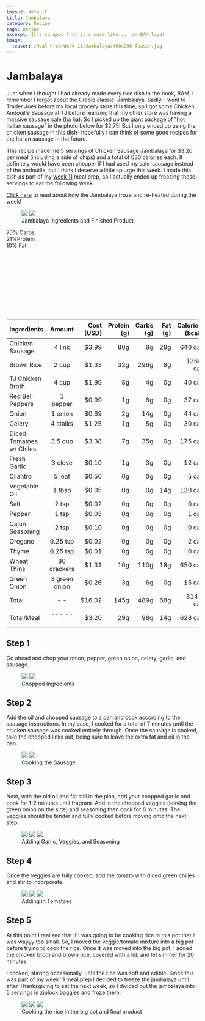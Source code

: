 ```yaml
---
layout: default
title: Jambalaya
category: Recipe
tags: Recipe
excerpt: It's so good that it's more like... jam-BAM-laya! 
image:
  teaser: /Meal Prep/Week 11/Jambalaya/400x250 Teaser.jpg
---
```


# Jambalaya

Just when I thought I had already made every rice dish in the book, BAM, I remember I forgot about the Creole classic: Jambalaya. Sadly, I went to Trader Joes before my local grocery store this time, so I got some Chicken Andouille Sausage at TJ before realizing  that my other store was having a massive sausage sale (ha ha). So I picked up the giant package of "hot Italian sausage" in the photo below for $2.75! But I only ended up using the chicken sausage in this dish- hopefully I can think of some good recipes for the Italian sausage in the future. 
 
This recipe made me 5 servings of Chicken Sausage Jambalaya for $3.20 per meal (including a side of chips) and a total of 630 calories each. It definitely would have been cheaper if I had used my sale-sausage instead of the andouille, but I think I deserve a little splurge this week. I made this dish as part of my [week 11](http://underwriteyourlife.com/meal%20prep/Week-11/) meal prep, so I actually ended up freezing these servings to eat the following week. 

[Click here](http://underwriteyourlife.com/meal%20prep/Week-11-Evaluation/) to read about how the Jambalaya froze and re-heated during the week!

<figure class="half">
	<img src="{{ site.url }}/images/Meal Prep/Week 11/Jambalaya/0 Ingredients.jpg">
	<img src="{{ site.url }}/images/Meal Prep/Week 11/Jambalaya/0.5 Finished.jpg">
	<figcaption> Jambalaya Ingredients and Finished Product </figcaption>
</figure>

<div class="c100 p70 big">
  <span>70% Carbs </span>
  <div class="slice">
    <div class="bar"></div>
    <div class="fill"></div>
  </div>
</div>

<div class="c100 p21 big">
  <span>21%Protein </span>
  <div class="slice">
    <div class="bar"></div>
    <div class="fill"></div>
  </div>
</div>

<div class="c100 p10 big">
  <span>10% Fat </span>
  <div class="slice">
    <div class="bar"></div>
    <div class="fill"></div>
  </div>
</div>

<br>
<br />
<br>
<br />
<br>
<br />
<br>
<br />
<br>
<br />


|	**Ingredients**	|	**Amount**		|	 **Cost (USD)** 	|	**Protein (g)**	|	**Carbs (g)**	|	**Fat (g)**	|	**Calories (kcal)**
|	:----------	|	:----------:		|	 ---------: 	|	 ---------: 	|	 ---------: 	|	 ---------: 	|	 ---------: 
|	Chicken Sausage	|	4	link	|	 $3.99 	|	80g	|	8g	|	28g	|	640 cal
|	Brown Rice	|	2	cup	|	 $1.33 	|	32g	|	296g	|	8g	|	1360 cal
|	TJ Chicken Broth	|	4	cup	|	 $1.99 	|	8g	|	4g	|	0g	|	40 cal
|	Red Bell Peppers	|	1	pepper	|	 $0.99 	|	1g	|	8g	|	0g	|	37 cal
|	Onion	|	1	onion	|	 $0.69 	|	2g	|	14g	|	0g	|	44 cal
|	Celery	|	4	stalks	|	 $1.25 	|	1g	|	5g	|	0g	|	30 cal
|	Diced Tomatoes w/ Chiles	|	3.5	cup	|	 $3.38 	|	7g	|	35g	|	0g	|	175 cal
|	Fresh Garlic	|	3	clove	|	 $0.10 	|	1g	|	3g	|	0g	|	12 cal
|	Cilantro	|	5	leaf	|	 $0.50 	|	0g	|	0g	|	0g	|	5 cal
|	Vegetable Oil	|	1	tbsp	|	 $0.05 	|	0g	|	0g	|	14g	|	130 cal
|	Salt	|	2	tsp	|	 $0.02 	|	0g	|	0g	|	0g	|	0 cal
|	Pepper	|	1	tsp	|	 $0.03 	|	0g	|	0g	|	0g	|	1 cal
|	Cajun Seasoning	|	2	tsp	|	 $0.10 	|	0g	|	0g	|	0g	|	0 cal
|	Oregano	|	0.25	tsp	|	 $0.02 	|	0g	|	0g	|	0g	|	2 cal
|	Thyme	|	0.25	tsp	|	 $0.01 	|	0g	|	0g	|	0g	|	0 cal
|	Wheat Thins	|	80	crackers	|	 $1.31 	|	10g	|	110g	|	18g	|	650 cal
|	Green Onion	|	3	green onion	|	 $0.26 	|	3g	|	6g	|	0g	|	15 cal
|	Total	|	-	-	|	 $16.02 	|	145g	|	489g	|	68g	|	3141 cal
|	Total/Meal	|	---	---	|	 $3.20 	|	29g	|	98g	|	14g	|	628 cal


<h2> Step 1 </h2>

Go ahead and chop your onion, pepper, green onion, celery, garlic, and sausage.  

<figure class="half">
	<img src="{{ site.url }}/images/Meal Prep/Week 11/Jambalaya/1 Chopped.jpg">
	<img src="{{ site.url }}/images/Meal Prep/Week 11/Jambalaya/1.5 Chopped.jpg">
	<figcaption> Chopped Ingredients </figcaption>
</figure>

<h2> Step 2 </h2>

Add the oil and chopped sausage to a pan and cook according to the sausage instructions. In my case, I cooked for a total of 7 minutes until the chicken sausage was cooked entirely through. Once the sausage is cooked, take the chopped links out, being sure to leave the extra fat and oil in the pan. 

<figure class="half">
	<img src="{{ site.url }}/images/Meal Prep/Week 11/Jambalaya/2 Sausage.jpg">
	<img src="{{ site.url }}/images/Meal Prep/Week 11/Jambalaya/2.5 Cooked Sausage.jpg">
	<figcaption> Cooking the Sausage </figcaption>
</figure>

<h2> Step 3 </h2>

Next, with the old oil and fat still in the plan, add your chopped garlic and cook for 1-2 minutes until fragrant. Add in the chopped veggies (leaving the green onion on the side) and seasoning then cook for 8 minutes. The veggies should be tender and fully cooked before moving onto the next step. 

<figure class="third">
	<img src="{{ site.url }}/images/Meal Prep/Week 11/Jambalaya/3 Garlic.jpg">
	<img src="{{ site.url }}/images/Meal Prep/Week 11/Jambalaya/3.5 Veggies.jpg">
	<img src="{{ site.url }}/images/Meal Prep/Week 11/Jambalaya/3.7 Seasoning.jpg">
	<figcaption> Adding Garlic, Veggies, and Seasoning </figcaption>
</figure>

<h2> Step 4 </h2>

Once the veggies are fully cooked, add the tomato with diced green chilies and stir to incorporate. 

<figure class="third">
	<img src="{{ site.url }}/images/Meal Prep/Week 11/Jambalaya/4 Cooked.jpg">
	<img src="{{ site.url }}/images/Meal Prep/Week 11/Jambalaya/4.5 Tomatoes.jpg">
	<img src="{{ site.url }}/images/Meal Prep/Week 11/Jambalaya/4.7 Incorporated.jpg">
	<figcaption> Adding in Tomatoes </figcaption>
</figure>

<h2> Step 5 </h2>

At this point I realized that if I was going to be cooking rice in this pot that it was wayyy too small. So, I moved the veggie/tomato mixture into a big pot before trying to cook the rice. Once it was moved into the big pot, I added the chicken broth and brown rice, covered with a lid, and let simmer for 20 minutes. 

I cooked, stirring occasionally, until the rice was soft and edible. Since this was part of my week 11 meal prep I decided to freeze the jambalaya until after Thanksgiving to eat the next week, so I divided out the jambalaya into 5 servings in ziplock baggies and froze them. 

<figure class="third">
	<img src="{{ site.url }}/images/Meal Prep/Week 11/Jambalaya/5 Big Pot.jpg">
	<img src="{{ site.url }}/images/Meal Prep/Week 11/Jambalaya/5.5 Rice.jpg">
	<img src="{{ site.url }}/images/Meal Prep/Week 11/Jambalaya/5.7 Rice Cooked.jpg">
	<figcaption> Cooking the rice in the big pot and final product </figcaption>
</figure>
